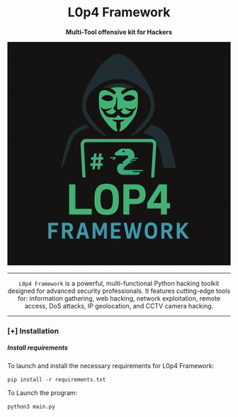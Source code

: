 <h1 align="center"> L0p4 Framework </h1>
<p align="center"><b>Multi-Tool offensive kit for Hackers</b></p>
<p align="center">
  <img src="https://github.com/HaxL0p4/L0p4-Framework/blob/main/logo.png">
</p>

---

<p align="center">
  <code>L0p4 Framework</code> is a powerful, multi-functional Python hacking toolkit designed for advanced security professionals. It features cutting-edge tools for: information gathering, web hacking, network exploitation, remote access, DoS attacks, IP geolocation, and CCTV camera hacking.
</p>

---
### [+] Installation

##### Install requirements

To launch and install the necessary requirements for L0p4 Framework:
      
    pip install -r requirements.txt

To Launch the program:
    
    python3 main.py
